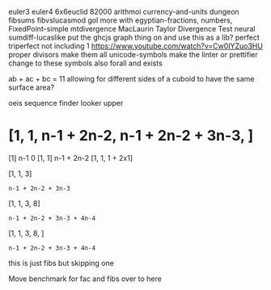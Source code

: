 euler3
euler4
6x6euclid
82000
arithmoi
currency-and-units
dungeon
fibsums
fibvslucasmod
gol
more with egyptian-fractions, numbers, FixedPoint-simple
mtdivergence MacLaurin Taylor Divergence Test
neural
sumdiff-lucaslike
put the ghcjs graph thing on and use this as a lib?
perfect triperfect not including 1
https://www.youtube.com/watch?v=Cw0IYZuo3HU
proper divisors
make them all unicode-symbols
make the linter or prettifier change to these symbols
also forall and exists

ab + ac + bc = 11 allowing for different sides of a cuboid to have the same surface area?

oeis sequence finder looker upper

[1, 1, n-1 + 2n-2, n-1 + 2n-2 + 3n-3, ]
==
[1]
    n-1
    0
[1, 1]
    n-1 + 2n-2
[1, 1, 1 + 2x1]

[1, 1, 3]

    n-1 + 2n-2 + 3n-3
[1, 1, 3, 8]

    n-1 + 2n-2 + 3n-3 + 4n-4
[1, 1, 3, 8, ]

    n-1 + 2n-2 + 3n-3 + 4n-4

this is just fibs but skipping one

Move benchmark for fac and fibs over to here